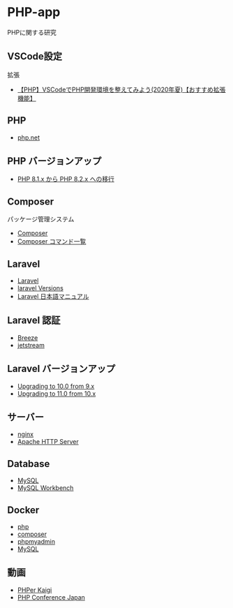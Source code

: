 # PHP-app
PHPに関する研究

## VSCode設定
拡張
- [【PHP】VSCodeでPHP開発環境を整えてみよう(2020年夏)【おすすめ拡張機能】](https://iwasiman.hatenablog.com/entry/20200727-php-on-vscode)

## PHP
- [php.net](https://www.php.net/)

## PHP バージョンアップ
- [PHP 8.1.x から PHP 8.2.x への移行](https://www.php.net/manual/ja/migration82.php)

## Composer
パッケージ管理システム
- [Composer](https://getcomposer.org/)
- [Composer コマンド一覧](https://getcomposer.org/doc/03-cli.md)

## Laravel
- [Laravel](https://laravel.com/)
- [laravel Versions](https://laravelversions.com/ja)
- [Laravel 日本語マニュアル](https://readouble.com/laravel/)

## Laravel 認証
- [Breeze](https://github.com/laravel/breeze)
- [jetstream](https://jetstream.laravel.com/introduction.html)

## Laravel バージョンアップ
- [Upgrading to 10.0 from 9.x](https://laravel.com/docs/10.x/upgrade)
- [Upgrading to 11.0 from 10.x](https://laravel.com/docs/11.x/upgrade)

## サーバー
- [nginx](https://www.nginx.co.jp/)
- [Apache HTTP Server](https://httpd.apache.org/)

## Database
- [MySQL](https://www.mysql.com/jp/)
- [MySQL Workbench](https://www.mysql.com/jp/products/workbench/)

## Docker
- [php](https://hub.docker.com/_/php)
- [composer](https://hub.docker.com/_/composer)
- [phpmyadmin](https://hub.docker.com/_/phpmyadmin)
- [MySQL](https://hub.docker.com/r/mysql/mysql-server)

## 動画
- [PHPer Kaigi](https://www.youtube.com/@PHPerKaigi)
- [PHP Conference Japan](https://www.youtube.com/@PHPConferenceJapan)